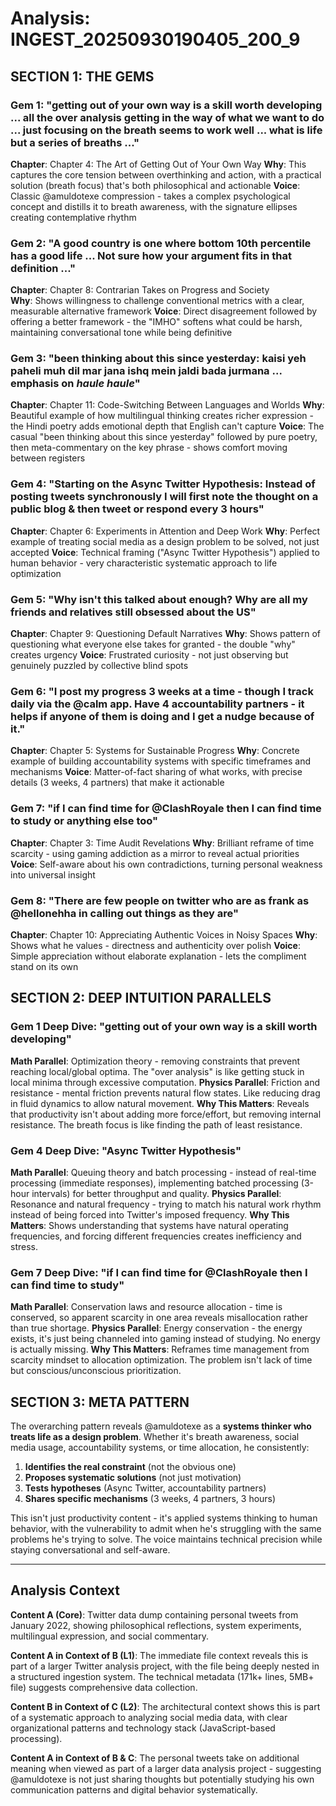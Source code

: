 # Analysis: INGEST_20250930190405_200_9

## SECTION 1: THE GEMS

### Gem 1: "getting out of your own way is a skill worth developing ... all the over analysis getting in the way of what we want to do ... just focusing on the breath seems to work well ... what is life but a series of breaths ..."
**Chapter**: Chapter 4: The Art of Getting Out of Your Own Way
**Why**: This captures the core tension between overthinking and action, with a practical solution (breath focus) that's both philosophical and actionable
**Voice**: Classic @amuldotexe compression - takes a complex psychological concept and distills it to breath awareness, with the signature ellipses creating contemplative rhythm

### Gem 2: "A good country is one where bottom 10th percentile has a good life ... Not sure how your argument fits in that definition ..."
**Chapter**: Chapter 8: Contrarian Takes on Progress and Society  
**Why**: Shows willingness to challenge conventional metrics with a clear, measurable alternative framework
**Voice**: Direct disagreement followed by offering a better framework - the "IMHO" softens what could be harsh, maintaining conversational tone while being definitive

### Gem 3: "been thinking about this since yesterday: kaisi yeh paheli muh dil mar jana ishq mein jaldi bada jurmana ... emphasis on *haule haule*"
**Chapter**: Chapter 11: Code-Switching Between Languages and Worlds
**Why**: Beautiful example of how multilingual thinking creates richer expression - the Hindi poetry adds emotional depth that English can't capture
**Voice**: The casual "been thinking about this since yesterday" followed by pure poetry, then meta-commentary on the key phrase - shows comfort moving between registers

### Gem 4: "Starting on the Async Twitter Hypothesis: Instead of posting tweets synchronously I will first note the thought on a public blog & then tweet or respond every 3 hours"
**Chapter**: Chapter 6: Experiments in Attention and Deep Work
**Why**: Perfect example of treating social media as a design problem to be solved, not just accepted
**Voice**: Technical framing ("Async Twitter Hypothesis") applied to human behavior - very characteristic systematic approach to life optimization

### Gem 5: "Why isn't this talked about enough? Why are all my friends and relatives still obsessed about the US"
**Chapter**: Chapter 9: Questioning Default Narratives
**Why**: Shows pattern of questioning what everyone else takes for granted - the double "why" creates urgency
**Voice**: Frustrated curiosity - not just observing but genuinely puzzled by collective blind spots

### Gem 6: "I post my progress 3 weeks at a time - though I track daily via the @calm app. Have 4 accountability partners - it helps if anyone of them is doing and I get a nudge because of it."
**Chapter**: Chapter 5: Systems for Sustainable Progress
**Why**: Concrete example of building accountability systems with specific timeframes and mechanisms
**Voice**: Matter-of-fact sharing of what works, with precise details (3 weeks, 4 partners) that make it actionable

### Gem 7: "if I can find time for @ClashRoyale then I can find time to study or anything else too"
**Chapter**: Chapter 3: Time Audit Revelations
**Why**: Brilliant reframe of time scarcity - using gaming addiction as a mirror to reveal actual priorities
**Voice**: Self-aware about his own contradictions, turning personal weakness into universal insight

### Gem 8: "There are few people on twitter who are as frank as @hellonehha in calling out things as they are"
**Chapter**: Chapter 10: Appreciating Authentic Voices in Noisy Spaces
**Why**: Shows what he values - directness and authenticity over polish
**Voice**: Simple appreciation without elaborate explanation - lets the compliment stand on its own

## SECTION 2: DEEP INTUITION PARALLELS

### Gem 1 Deep Dive: "getting out of your own way is a skill worth developing"
**Math Parallel**: Optimization theory - removing constraints that prevent reaching local/global optima. The "over analysis" is like getting stuck in local minima through excessive computation.
**Physics Parallel**: Friction and resistance - mental friction prevents natural flow states. Like reducing drag in fluid dynamics to allow natural movement.
**Why This Matters**: Reveals that productivity isn't about adding more force/effort, but removing internal resistance. The breath focus is like finding the path of least resistance.

### Gem 4 Deep Dive: "Async Twitter Hypothesis"
**Math Parallel**: Queuing theory and batch processing - instead of real-time processing (immediate responses), implementing batched processing (3-hour intervals) for better throughput and quality.
**Physics Parallel**: Resonance and natural frequency - trying to match his natural work rhythm instead of being forced into Twitter's imposed frequency.
**Why This Matters**: Shows understanding that systems have natural operating frequencies, and forcing different frequencies creates inefficiency and stress.

### Gem 7 Deep Dive: "if I can find time for @ClashRoyale then I can find time to study"
**Math Parallel**: Conservation laws and resource allocation - time is conserved, so apparent scarcity in one area reveals misallocation rather than true shortage.
**Physics Parallel**: Energy conservation - the energy exists, it's just being channeled into gaming instead of studying. No energy is actually missing.
**Why This Matters**: Reframes time management from scarcity mindset to allocation optimization. The problem isn't lack of time but conscious/unconscious prioritization.

## SECTION 3: META PATTERN

The overarching pattern reveals @amuldotexe as a **systems thinker who treats life as a design problem**. Whether it's breath awareness, social media usage, accountability systems, or time allocation, he consistently:

1. **Identifies the real constraint** (not the obvious one)
2. **Proposes systematic solutions** (not just motivation)
3. **Tests hypotheses** (Async Twitter, accountability partners)
4. **Shares specific mechanisms** (3 weeks, 4 partners, 3 hours)

This isn't just productivity content - it's applied systems thinking to human behavior, with the vulnerability to admit when he's struggling with the same problems he's trying to solve. The voice maintains technical precision while staying conversational and self-aware.

---

## Analysis Context

**Content A (Core)**: Twitter data dump containing personal tweets from January 2022, showing philosophical reflections, system experiments, multilingual expression, and social commentary.

**Content A in Context of B (L1)**: The immediate file context reveals this is part of a larger Twitter analysis project, with the file being deeply nested in a structured ingestion system. The technical metadata (171k+ lines, 5MB+ file) suggests comprehensive data collection.

**Content B in Context of C (L2)**: The architectural context shows this is part of a systematic approach to analyzing social media data, with clear organizational patterns and technology stack (JavaScript-based processing).

**Content A in Context of B & C**: The personal tweets take on additional meaning when viewed as part of a larger data analysis project - suggesting @amuldotexe is not just sharing thoughts but potentially studying his own communication patterns and digital behavior systematically.